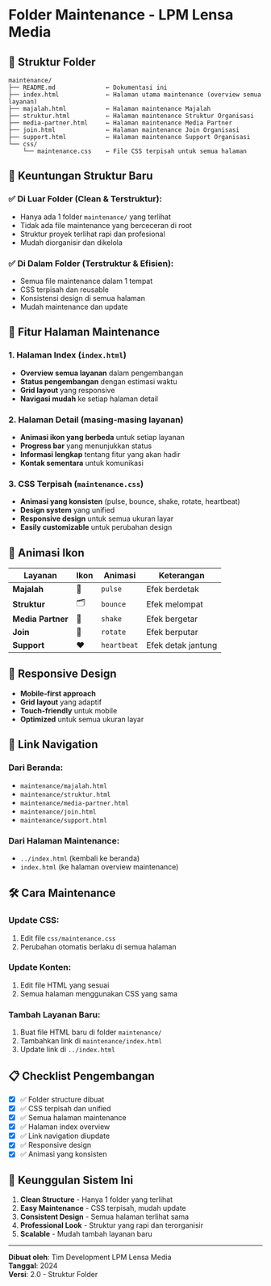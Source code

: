 # Folder Maintenance - LPM Lensa Media

## 📁 Struktur Folder

```
maintenance/
├── README.md              ← Dokumentasi ini
├── index.html             ← Halaman utama maintenance (overview semua layanan)
├── majalah.html           ← Halaman maintenance Majalah
├── struktur.html          ← Halaman maintenance Struktur Organisasi
├── media-partner.html     ← Halaman maintenance Media Partner
├── join.html              ← Halaman maintenance Join Organisasi
├── support.html           ← Halaman maintenance Support Organisasi
└── css/
    └── maintenance.css    ← File CSS terpisah untuk semua halaman
```

## 🎯 Keuntungan Struktur Baru

### ✅ **Di Luar Folder (Clean & Terstruktur):**
- Hanya ada 1 folder `maintenance/` yang terlihat
- Tidak ada file maintenance yang berceceran di root
- Struktur proyek terlihat rapi dan profesional
- Mudah diorganisir dan dikelola

### ✅ **Di Dalam Folder (Terstruktur & Efisien):**
- Semua file maintenance dalam 1 tempat
- CSS terpisah dan reusable
- Konsistensi design di semua halaman
- Mudah maintenance dan update

## 🚀 Fitur Halaman Maintenance

### **1. Halaman Index (`index.html`)**
- **Overview semua layanan** dalam pengembangan
- **Status pengembangan** dengan estimasi waktu
- **Grid layout** yang responsive
- **Navigasi mudah** ke setiap halaman detail

### **2. Halaman Detail (masing-masing layanan)**
- **Animasi ikon yang berbeda** untuk setiap layanan
- **Progress bar** yang menunjukkan status
- **Informasi lengkap** tentang fitur yang akan hadir
- **Kontak sementara** untuk komunikasi

### **3. CSS Terpisah (`maintenance.css`)**
- **Animasi yang konsisten** (pulse, bounce, shake, rotate, heartbeat)
- **Design system** yang unified
- **Responsive design** untuk semua ukuran layar
- **Easily customizable** untuk perubahan design

## 🎨 Animasi Ikon

| Layanan | Ikon | Animasi | Keterangan |
|---------|------|---------|------------|
| **Majalah** | 📖 | `pulse` | Efek berdetak |
| **Struktur** | 🗂️ | `bounce` | Efek melompat |
| **Media Partner** | 🤝 | `shake` | Efek bergetar |
| **Join** | 👥 | `rotate` | Efek berputar |
| **Support** | ❤️ | `heartbeat` | Efek detak jantung |

## 📱 Responsive Design

- **Mobile-first approach**
- **Grid layout** yang adaptif
- **Touch-friendly** untuk mobile
- **Optimized** untuk semua ukuran layar

## 🔗 Link Navigation

### **Dari Beranda:**
- `maintenance/majalah.html`
- `maintenance/struktur.html`
- `maintenance/media-partner.html`
- `maintenance/join.html`
- `maintenance/support.html`

### **Dari Halaman Maintenance:**
- `../index.html` (kembali ke beranda)
- `index.html` (ke halaman overview maintenance)

## 🛠️ Cara Maintenance

### **Update CSS:**
1. Edit file `css/maintenance.css`
2. Perubahan otomatis berlaku di semua halaman

### **Update Konten:**
1. Edit file HTML yang sesuai
2. Semua halaman menggunakan CSS yang sama

### **Tambah Layanan Baru:**
1. Buat file HTML baru di folder `maintenance/`
2. Tambahkan link di `maintenance/index.html`
3. Update link di `../index.html`

## 📋 Checklist Pengembangan

- [x] ✅ Folder structure dibuat
- [x] ✅ CSS terpisah dan unified
- [x] ✅ Semua halaman maintenance
- [x] ✅ Halaman index overview
- [x] ✅ Link navigation diupdate
- [x] ✅ Responsive design
- [x] ✅ Animasi yang konsisten

## 🎯 Keunggulan Sistem Ini

1. **Clean Structure** - Hanya 1 folder yang terlihat
2. **Easy Maintenance** - CSS terpisah, mudah update
3. **Consistent Design** - Semua halaman terlihat sama
4. **Professional Look** - Struktur yang rapi dan terorganisir
5. **Scalable** - Mudah tambah layanan baru

---

**Dibuat oleh**: Tim Development LPM Lensa Media  
**Tanggal**: 2024  
**Versi**: 2.0 - Struktur Folder

